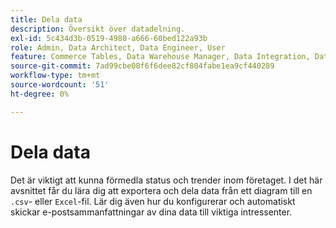 ```yaml
---
title: Dela data
description: Översikt över datadelning.
exl-id: 5c434d3b-0519-4980-a666-60bed122a93b
role: Admin, Data Architect, Data Engineer, User
feature: Commerce Tables, Data Warehouse Manager, Data Integration, Data Import/Export
source-git-commit: 7ad99cbe08f6f6dee82cf804fabe1ea9cf440289
workflow-type: tm+mt
source-wordcount: '51'
ht-degree: 0%

---
```


# Dela data

Det är viktigt att kunna förmedla status och trender inom företaget. I det här avsnittet får du lära dig att exportera och dela data från ett diagram till en `.csv`- eller `Excel`-fil. Lär dig även hur du konfigurerar och automatiskt skickar e-postsammanfattningar av dina data till viktiga intressenter.
